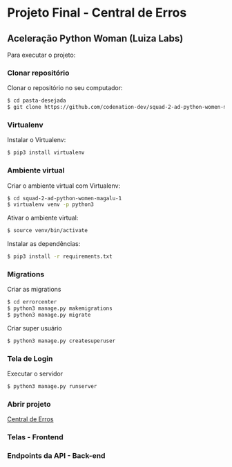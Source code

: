 # Projeto Final - Central de Erros
## Aceleração Python Woman (Luiza Labs) 

Para executar o projeto:

### Clonar repositório

Clonar o repositório no seu computador:
```bash
$ cd pasta-desejada
$ git clone https://github.com/codenation-dev/squad-2-ad-python-women-magalu-1.git
```

### Virtualenv

Instalar o Virtualenv:
```bash
$ pip3 install virtualenv
```

### Ambiente virtual

Criar o ambiente virtual com Virtualenv:
```bash
$ cd squad-2-ad-python-women-magalu-1
$ virtualenv venv -p python3
```

Ativar o ambiente virtual:
```bash
$ source venv/bin/activate 
```

Instalar as dependências:
```bash
$ pip3 install -r requirements.txt
```

### Migrations

Criar as migrations
```bash
$ cd errorcenter
$ python3 manage.py makemigrations
$ python3 manage.py migrate
```

Criar super usuário
```bash
$ python3 manage.py createsuperuser
```

### Tela de Login

Executar o servidor
```bash
$ python3 manage.py runserver
```

### Abrir projeto

[Central de Erros](http://127.0.0.1:8000)

### Telas - Frontend

### Endpoints da API - Back-end
